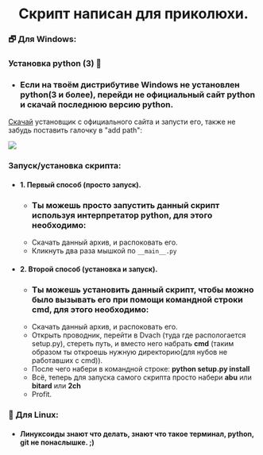 <h1 align="center">Скрипт написан для приколюхи.</h1>

<h3 align = "left"> 🗗 Для Windows:</h3>

### Установка python (3) 🐍

* ### Если на твоём дистрибутиве Windows не установлен python(3 и более), перейди не официальный сайт python и скачай последнюю версию python.

[Скачай](https://www.python.org/downloads/) установщик с официального сайта и запусти его, также не забудь поставить галочку в "add path":

![](https://github.com/Slavik0079/Images/blob/main/Add_Path.png)

### Запуск/установка скрипта:
* #### 1. Первый способ (просто запуск).
  * ### Ты можешь просто запустить данный скрипт используя интерпретатор python, для этого необходимо:
  * Скачать данный архив, и распоковать его.
  * Кликнуть два раза мышкой по `__main__.py`

* #### 2. Второй способ (установка и запуск).
  * ### Ты можешь установить данный скрипт, чтобы можно было вызывать его при помощи командной строки cmd, для этого необходимо:
  * Скачать данный архив, и распоковать его.
  * Открыть проводник, перейти в Dvach (туда где распологается setup.py), стереть путь, и вместо него набрать <strong>cmd</strong> (таким образом ты откроешь нужную директорию(для нубов не работавших с cmd)).
  * После чего набери в командной строке: <strong>python setup.py install</strong>
  * Всё, теперь для запуска самого скрипта просто набери <strong>abu</strong> или <strong>bitard</strong> или <strong> 2ch </strong>
  * Profit.
  
<h3 align = "left"> 🐧 Для Linux:</h3>

* #### Линуксоиды знают что делать, знают что такое терминал, python, git не понаслышке. ;)
